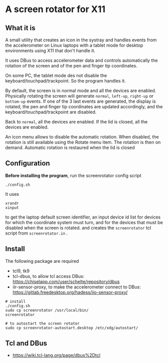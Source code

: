# A screen rotator for X11

## What it is

A small utility that creates an icon in the systray and handles events from the accelerometer on Linux laptops with a tablet mode for desktop environments using X11 that don't handle it.

It uses DBus to access accelerometer data and controls automatically the rotation of the screen and of the pen and finger tip coordinates.

On some PC, the tablet mode des not disable the keyboard/touchpad/trackpoint. So the program handles it.

By default, the screen is in normal mode and all the devices are enabled. Physically rotating the screen will generate `normal`, `left-up`, `right-up` or `bottom-up` events. If one of the 3 last events are generated, the display is rotated, the pen and finger tip coordinates are updated accordingly, and the keyboard/touchpad/trackpoint are disabled.

Back to `normal`, all the devices are enabled. If the lid is closed, all the devices are enabled.

An icon menu allows to disable the automatic rotation. When disabled, the rotation is still available using the Rotate menu item. The rotation is then on demand. Automatic rotation is restaured when the lid is closed

## Configuration

**Before installing the program**, run the screenrotator config script

```
./config.sh
```

It uses

```
xrandr
xinput
```

to get the laptop default screen identifier, an input device id list for devices for which the coordinate system must turn, and for the devices that must be disabled when the screen is rotated. and creates the `screenrotator` tcl script from `screenrotator.in` .

 
## Install

The following package are required
- tcl9, tk9
- tcl-dbus, to allow tcl access DBus: https://chiselapp.com/user/schelte/repository/dbus
- iir-sensor-proxy, to make the accelerometer connect to DBus: https://gitlab.freedesktop.org/hadess/iio-sensor-proxy/


```
# install
./config.sh
sudo cp screenrotator /usr/local/bin/
screenrotator

# to autostart the screen rotator
sudo cp screenrotator-autostart.desktop /etc/xdg/autostart/
```

## Tcl and DBus

* https://wiki.tcl-lang.org/page/dbus%2Dtcl
